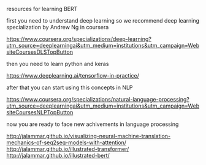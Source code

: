 resources for learning BERT

first you need to understand deep learning so we recommend deep learning specialization by Andrew Ng in coursera

https://www.coursera.org/specializations/deep-learning?utm_source=deeplearningai&utm_medium=institutions&utm_campaign=WebsiteCoursesDLSTopButton

then you need to learn python and keras

https://www.deeplearning.ai/tensorflow-in-practice/

after that you can start using this concepts in NLP

https://www.coursera.org/specializations/natural-language-processing?utm_source=deeplearningai&utm_medium=institutions&utm_campaign=WebsiteCoursesNLPTopButton

now you are ready to face new achivements in language processing

http://jalammar.github.io/visualizing-neural-machine-translation-mechanics-of-seq2seq-models-with-attention/
http://jalammar.github.io/illustrated-transformer/
http://jalammar.github.io/illustrated-bert/

